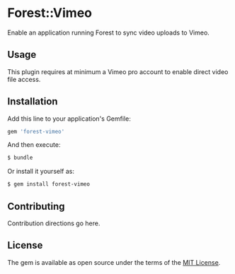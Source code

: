 # Forest::Vimeo
Enable an application running Forest to sync video uploads to Vimeo.

## Usage
This plugin requires at minimum a Vimeo pro account to enable direct video file access.

## Installation
Add this line to your application's Gemfile:

```ruby
gem 'forest-vimeo'
```

And then execute:
```bash
$ bundle
```

Or install it yourself as:
```bash
$ gem install forest-vimeo
```

## Contributing
Contribution directions go here.

## License
The gem is available as open source under the terms of the [MIT License](https://opensource.org/licenses/MIT).
